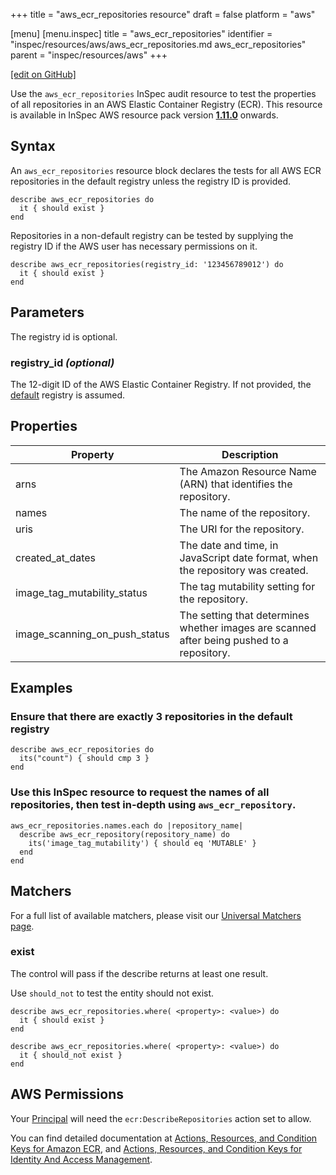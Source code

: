 +++
title = "aws_ecr_repositories resource"
draft = false
platform = "aws"

[menu]
  [menu.inspec]
    title = "aws_ecr_repositories"
    identifier = "inspec/resources/aws/aws_ecr_repositories.md aws_ecr_repositories"
    parent = "inspec/resources/aws"
+++

[\[edit on GitHub\]](https://github.com/inspec/inspec/blob/master/www/content/inspec/resources/aws_ecr_repositories.md)

Use the `aws_ecr_repositories` InSpec audit resource to test the properties of all repositories in an AWS Elastic Container Registry (ECR).
This resource is available in InSpec AWS resource pack version **[1.11.0](https://github.com/inspec/inspec-aws/releases/tag/v1.11.0)** onwards.

## Syntax

An `aws_ecr_repositories` resource block declares the tests for all AWS ECR repositories in the default registry unless the registry ID is provided.

    describe aws_ecr_repositories do
      it { should exist }
    end

Repositories in a non-default registry can be tested by supplying the registry ID if the AWS user has necessary permissions on it.

    describe aws_ecr_repositories(registry_id: '123456789012') do
      it { should exist }
    end

## Parameters

The registry id is optional.

### registry_id _(optional)_

The 12-digit ID of the AWS Elastic Container Registry. If not provided, the [default](https://docs.aws.amazon.com/AmazonECR/latest/APIReference/API_DescribeRepositories.html) registry is assumed.

## Properties

| Property                      | Description                                                                                |
| ----------------------------- | ------------------------------------------------------------------------------------------ |
| arns                          | The Amazon Resource Name (ARN) that identifies the repository.                             |
| names                         | The name of the repository.                                                                |
| uris                          | The URI for the repository.                                                                |
| created_at_dates              | The date and time, in JavaScript date format, when the repository was created.             |
| image_tag_mutability_status   | The tag mutability setting for the repository.                                             |
| image_scanning_on_push_status | The setting that determines whether images are scanned after being pushed to a repository. |

## Examples

### Ensure that there are exactly 3 repositories in the default registry

    describe aws_ecr_repositories do
      its("count") { should cmp 3 }
    end

### Use this InSpec resource to request the names of all repositories, then test in-depth using `aws_ecr_repository`.

    aws_ecr_repositories.names.each do |repository_name|
      describe aws_ecr_repository(repository_name) do
        its('image_tag_mutability') { should eq 'MUTABLE' }
      end
    end

## Matchers

For a full list of available matchers, please visit our [Universal Matchers page](/inspec/matchers/).

### exist

The control will pass if the describe returns at least one result.

Use `should_not` to test the entity should not exist.

    describe aws_ecr_repositories.where( <property>: <value>) do
      it { should exist }
    end

    describe aws_ecr_repositories.where( <property>: <value>) do
      it { should_not exist }
    end

## AWS Permissions

Your [Principal](https://docs.aws.amazon.com/IAM/latest/UserGuide/intro-structure.html#intro-structure-principal) will need the `ecr:DescribeRepositories` action set to allow.

You can find detailed documentation at [Actions, Resources, and Condition Keys for Amazon ECR](https://docs.aws.amazon.com/AmazonECR/latest/APIReference/API_Operations.html), and [Actions, Resources, and Condition Keys for Identity And Access Management](https://docs.aws.amazon.com/IAM/latest/UserGuide/list_identityandaccessmanagement.html).
